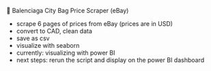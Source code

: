 👜 Balenciaga City Bag Price Scraper (eBay)

- scrape 6 pages of prices from eBay (prices are in USD)
- convert to CAD, clean data
- save as csv
- visualize with seaborn
- currently: visualizing with power BI
- next steps: rerun the script and display on the power BI dashboard
